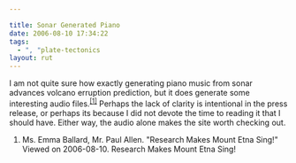 ```yaml
---

title: Sonar Generated Piano
date: 2006-08-10 17:34:22
tags:
  - ", "plate-tectonics
layout: rut
---
```


I am not quite sure how exactly generating piano music from sonar advances volcano erruption prediction, but it does generate some interesting audio files.<sup><a href="http://www.geant2.net/server/show/conWebDoc.2153" title="Research Makes Mount Etna Sing!">[1]</a></sup>  Perhaps the lack of clarity is intentional in the press release, or perhaps its because I did not devote the time to reading it that I should have.  Either way, the audio alone makes the site worth checking out.
 
<div class="postrefs">
<ol><li>Ms. Emma Ballard, Mr. Paul Allen.  "Research Makes Mount Etna Sing!" Viewed on 2006-08-10.  Research Makes Mount Etna Sing!</li></ol></div>

